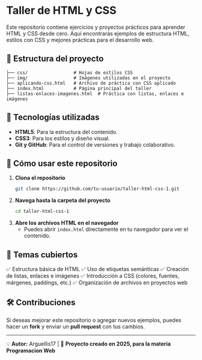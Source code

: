# Taller de HTML y CSS

Este repositorio contiene ejercicios y proyectos prácticos para aprender HTML y CSS desde cero. Aquí encontrarás ejemplos de estructura HTML, estilos con CSS y mejores prácticas para el desarrollo web.

## 📂 Estructura del proyecto

```
├── css/                 # Hojas de estilos CSS
├── img/                 # Imágenes utilizadas en el proyecto
├── aplicando-css.html   # Archivo de práctica con CSS aplicado
├── index.html           # Página principal del taller
├── listas-enlaces-imagenes.html  # Práctica con listas, enlaces e imágenes
```

## 🚀 Tecnologías utilizadas
- **HTML5**: Para la estructura del contenido.
- **CSS3**: Para los estilos y diseño visual.
- **Git y GitHub**: Para el control de versiones y trabajo colaborativo.

## 📌 Cómo usar este repositorio
1. **Clona el repositorio**
   ```sh
   git clone https://github.com/tu-usuario/taller-html-css-1.git
   ```
2. **Navega hasta la carpeta del proyecto**
   ```sh
   cd taller-html-css-1
   ```
3. **Abre los archivos HTML en el navegador**
   - Puedes abrir `index.html` directamente en tu navegador para ver el contenido.

## 📖 Temas cubiertos
✅ Estructura básica de HTML
✅ Uso de etiquetas semánticas
✅ Creación de listas, enlaces e imágenes
✅ Introducción a CSS (colores, fuentes, márgenes, paddings, etc.)
✅ Organización de archivos en proyectos web

## 🛠 Contribuciones
Si deseas mejorar este repositorio o agregar nuevos ejemplos, puedes hacer un **fork** y enviar un **pull request** con tus cambios.

---
💡 **Autor:** Arguellis17 | 📅 **Proyecto creado en 2025, para la materia Programacion Web**